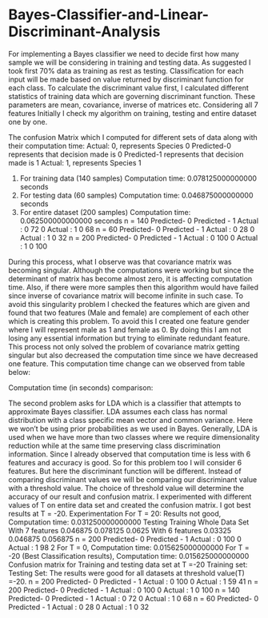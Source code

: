 # Bayes-Classifier-and-Linear-Discriminant-Analysis

For implementing a Bayes classifier we need to decide first how many sample we will
be considering in training and testing data. As suggested I took first 70% data as training as rest
as testing.
Classification for each input will be made based on value returned by discriminant function for
each class.
To calculate the discriminant value first, I calculated different statistics of training data which
are governing discriminant function. These parameters are mean, covariance, inverse of
matrices etc. Considering all 7 features Initially I check my algorithm on training, testing and
entire dataset one by one.

The confusion Matrix which I computed for different sets of data along with their computation
time:
Actual: 0, represents Species 0
Predicted-0 represents that decision made is 0
Predicted-1 represents that decision made is 1
Actual: 1, represents Species 1
1) For training data (140 samples)
Computation time: 0.078125000000000 seconds
2) For testing data (60 samples)
Computation time: 0.046875000000000 seconds
3) For entire dataset (200 samples)
Computation time: 0.062500000000000 seconds
n = 140 Predicted- 0 Predicted - 1
Actual : 0 72 0
Actual : 1 0 68
n = 60 Predicted- 0 Predicted - 1
Actual : 0 28 0
Actual : 1 0 32
n = 200 Predicted- 0 Predicted - 1
Actual : 0 100 0
Actual : 1 0 100

During this process, what I observe was that covariance matrix was becoming singular. Although
the computations were working but since the determinant of matrix has become almost zero, it
is affecting computation time. Also, if there were more samples then this algorithm would have
failed since inverse of covariance matrix will become infinite in such case.
To avoid this singularity problem I checked the features which are given and found that two
features (Male and female) are complement of each other which is creating this problem. To
avoid this I created one feature gender where I will represent male as 1 and female as 0. By doing
this I am not losing any essential information but trying to eliminate redundant feature. This
process not only solved the problem of covariance matrix getting singular but also decreased the
computation time since we have decreased one feature. This computation time change can we
observed from table below:

Computation time (in seconds) comparison:

 The second problem asks for LDA which is a classifier that attempts to approximate
Bayes classifier. LDA assumes each class has normal distribution with a class specific mean vector
and common variance. Here we won’t be using prior probabilities as we used in Bayes. Generally,
LDA is used when we have more than two classes where we require dimensionality reduction
while at the same time preserving class discrimination information.
Since I already observed that computation time is less with 6 features and accuracy is good. So
for this problem too I will consider 6 features.
But here the discriminant function will be different. Instead of comparing discriminant values
we will be comparing our discriminant value with a threshold value. The choice of threshold
value will determine the accuracy of our result and confusion matrix. I experimented with
different values of T on entire data set and created the confusion matrix.
I got best results at T = -20.
Experimentation
For T = 20: Results not good, Computation time: 0.031250000000000
Testing Training Whole Data Set
With 7 features 0.046875 0.078125 0.0625
With 6 features 0.03325 0.046875 0.056875
n = 200 Predicted- 0 Predicted - 1
Actual : 0 100 0
Actual : 1 98 2
For T = 0, Computation time: 0.015625000000000
For T = -20 (Best Classification results), Computation time: 0.015625000000000
Confusion matrix for Training and testing data set at T =-20
Training set:
Testing Set:
The results were good for all datasets at threshold value(T) =-20.
n = 200 Predicted- 0 Predicted - 1
Actual : 0 100 0
Actual : 1 59 41
n = 200 Predicted- 0 Predicted - 1
Actual : 0 100 0
Actual : 1 0 100
n = 140 Predicted- 0 Predicted - 1
Actual : 0 72 0
Actual : 1 0 68
n = 60 Predicted- 0 Predicted - 1
Actual : 0 28 0
Actual : 1 0 32
